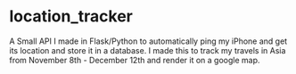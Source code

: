 # location_tracker
A Small API I made in Flask/Python to automatically ping my iPhone and get its location and store it in a database. I made this to track my travels in Asia from November 8th - December 12th and render it on a google map.
